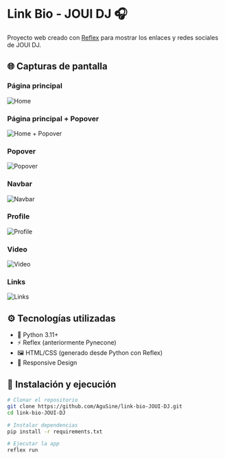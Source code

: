# Link Bio - JOUI DJ 🎧

Proyecto web creado con [Reflex](https://reflex.dev) para mostrar los enlaces y redes sociales de JOUI DJ.

## 🌐 Capturas de pantalla

### Página principal

![Home](screenshots/screenshot1.png)

### Página principal + Popover

![Home + Popover](screenshots/screenshot2.png)

### Popover

![Popover](screenshots/screenshot3.png)

### Navbar

![Navbar](screenshots/screenshot7.png)

### Profile

![Profile](screenshots/screenshot4.png)

### Video

![Video](screenshots/screenshot5.png)

### Links

![Links](screenshots/screenshot6.png)

## ⚙️ Tecnologías utilizadas

- 🐍 Python 3.11+
- ⚡ Reflex (anteriormente Pynecone)
- 🖼️ HTML/CSS (generado desde Python con Reflex)
- 🎨 Responsive Design

## 🚀 Instalación y ejecución

```bash
# Clonar el repositorio
git clone https://github.com/AguSine/link-bio-JOUI-DJ.git
cd link-bio-JOUI-DJ

# Instalar dependencias
pip install -r requirements.txt

# Ejecutar la app
reflex run